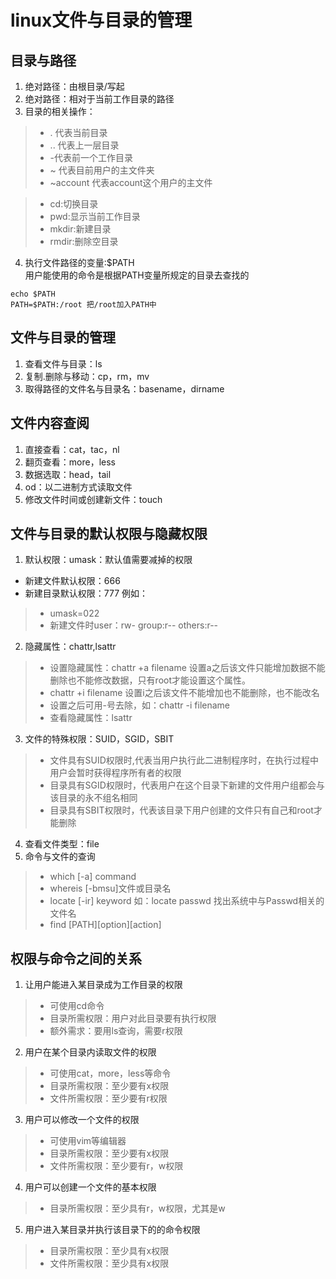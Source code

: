 # linux文件与目录的管理
## 目录与路径
1. 绝对路径：由根目录/写起
2. 绝对路径：相对于当前工作目录的路径
3. 目录的相关操作：
>+ . 代表当前目录
>+ .. 代表上一层目录
>+ -代表前一个工作目录
>+ ~ 代表目前用户的主文件夹
>+ ~account 代表account这个用户的主文件

>+ cd:切换目录
>+ pwd:显示当前工作目录
>+ mkdir:新建目录
>+ rmdir:删除空目录
4. 执行文件路径的变量:$PATH  
用户能使用的命令是根据PATH变量所规定的目录去查找的
```
echo $PATH
PATH=$PATH:/root 把/root加入PATH中
```
## 文件与目录的管理
1. 查看文件与目录：ls
2. 复制.删除与移动：cp，rm，mv
3. 取得路径的文件名与目录名：basename，dirname
## 文件内容查阅
1. 直接查看：cat，tac，nl
2. 翻页查看：more，less
3. 数据选取：head，tail
4. od：以二进制方式读取文件
5. 修改文件时间或创建新文件：touch
## 文件与目录的默认权限与隐藏权限
1. 默认权限：umask：默认值需要减掉的权限
+ 新建文件默认权限：666
+ 新建目录默认权限：777
例如：
>+ umask=022
>+ 新建文件时user：rw-  group:r-- others:r--

2. 隐藏属性：chattr,lsattr
>+ 设置隐藏属性：chattr +a filename 设置a之后该文件只能增加数据不能删除也不能修改数据，只有root才能设置这个属性。
>+ chattr +i filename 设置i之后该文件不能增加也不能删除，也不能改名
>+ 设置之后可用-号去除，如：chattr -i filename
>+ 查看隐藏属性：lsattr
3. 文件的特殊权限：SUID，SGID，SBIT
>+ 文件具有SUID权限时,代表当用户执行此二进制程序时，在执行过程中用户会暂时获得程序所有者的权限
>+ 目录具有SGID权限时，代表用户在这个目录下新建的文件用户组都会与该目录的永不组名相同
>+ 目录具有SBIT权限时，代表该目录下用户创建的文件只有自己和root才能删除
4. 查看文件类型：file
5. 命令与文件的查询
>+ which [-a] command
>+ whereis [-bmsu]文件或目录名
>+ locate [-ir] keyword 如：locate passwd 找出系统中与Passwd相关的文件名
>+ find [PATH][option][action]
## 权限与命令之间的关系
1. 让用户能进入某目录成为工作目录的权限
>+ 可使用cd命令
>+ 目录所需权限：用户对此目录要有执行权限
>+ 额外需求：要用ls查询，需要r权限

2. 用户在某个目录内读取文件的权限
>+ 可使用cat，more，less等命令
>+ 目录所需权限：至少要有x权限
>+ 文件所需权限：至少要有r权限
3. 用户可以修改一个文件的权限
>+ 可使用vim等编辑器
>+ 目录所需权限：至少要有x权限
>+ 文件所需权限：至少要有r，w权限
4. 用户可以创建一个文件的基本权限
>+ 目录所需权限：至少具有r，w权限，尤其是w
5. 用户进入某目录并执行该目录下的的命令权限
>+ 目录所需权限：至少具有x权限
>+ 文件所需权限：至少具有x权限
